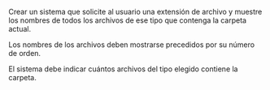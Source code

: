 
Crear un sistema que solicite al usuario una extensión de archivo y muestre los nombres de todos los archivos de ese tipo que contenga la carpeta actual.

Los nombres de los archivos deben mostrarse precedidos por su número de orden.

El  sistema debe indicar cuántos archivos del tipo elegido contiene la carpeta.
